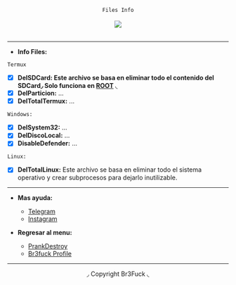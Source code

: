 <center>
  <p align="center" align-items="center">
     <code>Files Info</code><br>
    <br>
    <img align="center" src="https://media.discordapp.net/attachments/853057586881757214/853057663055560754/tokyoghoul.gif"/><br><br>
  </p>
</center>

---

- **Info Files:**

<code>Termux</code>

* [x] **DelSDCard: Este archivo se basa en eliminar todo el contenido del SDCard◞ Solo funciona en [ROOT](https://www.xataka.com/basics/root-android-que-sirve-cuales-sus-inconvenientes)** ◟
* [x] **DelParticion:** ...
* [x] **DelTotalTermux:** ...

<code>Windows:</code>

* [x] **DelSystem32:** ...
* [x] **DelDiscoLocal:** ...
* [x] **DisableDefender:** ...

<code>Linux:</code>

* [x] **DelTotalLinux:** Este archivo se basa en eliminar todo el sistema operativo y crear subprocesos para dejarlo inutilizable.

---
- **Mas ayuda:**
  - [Telegram](https://t.me/br3fuck)
  - [Instagram](https://www.instagram.com/br3fuck.simp.keyli/)

- **Regresar al menu:**
  - [PrankDestroy](https://github.com/Br3Fuck/PrankDestroy)
  - [Br3fuck Profile](https://github.com/Br3Fuck)
---

<center>
  <p align="center">◞ Copyright Br3Fuck ◟</p>
</center>
